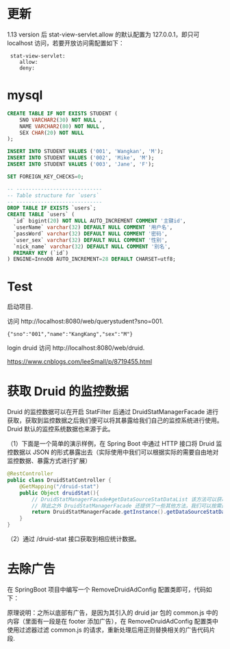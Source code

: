 # 更新

1.13 version 后 stat-view-servlet.allow 的默认配置为 127.0.0.1，即只可 localhost 访问，若要开放访问需配置如下：

```
 stat-view-servlet:
    allow:
    deny:
```

# mysql

```sql
CREATE TABLE IF NOT EXISTS STUDENT (
    SNO VARCHAR2(30) NOT NULL ,
    NAME VARCHAR2(80) NOT NULL ,
    SEX CHAR(20) NOT NULL 
);

INSERT INTO STUDENT VALUES ('001', 'Wangkan', 'M');
INSERT INTO STUDENT VALUES ('002', 'Mike', 'M');
INSERT INTO STUDENT VALUES ('003', 'Jane', 'F');

SET FOREIGN_KEY_CHECKS=0;

-- ----------------------------
-- Table structure for `users`
-- ----------------------------
DROP TABLE IF EXISTS `users`;
CREATE TABLE `users` (
  `id` bigint(20) NOT NULL AUTO_INCREMENT COMMENT '主键id',
  `userName` varchar(32) DEFAULT NULL COMMENT '用户名',
  `passWord` varchar(32) DEFAULT NULL COMMENT '密码',
  `user_sex` varchar(32) DEFAULT NULL COMMENT '性别',
  `nick_name` varchar(32) DEFAULT NULL COMMENT '别名',
  PRIMARY KEY (`id`)
) ENGINE=InnoDB AUTO_INCREMENT=28 DEFAULT CHARSET=utf8;

```

# Test

启动项目.

访问 http://localhost:8080/web/querystudent?sno=001.

```test
{"sno":"001","name":"KangKang","sex":"M"}
```

login druid
访问 http://localhost:8080/web/druid.

https://www.cnblogs.com/leeSmall/p/8719455.html

# 获取 Druid 的监控数据

Druid 的监控数据可以在开启 StatFilter 后通过 DruidStatManagerFacade 进行获取，获取到监控数据之后我们便可以将其暴露给我们自己的监控系统进行使用。Druid 默认的监控系统数据也来源于此。

（1）下面是一个简单的演示样例，在 Spring Boot 中通过 HTTP 接口将 Druid 监控数据以 JSON 的形式暴露出去（实际使用中我们可以根据实际的需要自由地对监控数据、暴露方式进行扩展）

```java
@RestController
public class DruidStatController {
    @GetMapping("/druid-stat")
    public Object druidStat(){
        // DruidStatManagerFacade#getDataSourceStatDataList 该方法可以获取所有数据源的监控数据
        // 除此之外 DruidStatManagerFacade 还提供了一些其他方法，我们可以按需选择使用。
        return DruidStatManagerFacade.getInstance().getDataSourceStatDataList();
    }
}
```

（2）通过 /druid-stat 接口获取到相应统计数据。

# 去除广告

在 SpringBoot 项目中编写一个 RemoveDruidAdConfig 配置类即可，代码如下：


原理说明：之所以底部有广告，是因为其引入的 druid jar 包的 common.js 中的内容（里面有一段是在 footer 添加广告），在 RemoveDruidAdConfig 配置类中使用过滤器过滤 common.js 的请求，重新处理后用正则替换相关的广告代码片段.